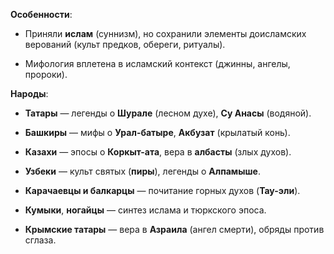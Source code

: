 **Особенности**:

- Приняли **ислам** (суннизм), но сохранили элементы доисламских верований (культ предков, обереги, ритуалы).
    
- Мифология вплетена в исламский контекст (джинны, ангелы, пророки).
    

**Народы**:

- **Татары** — легенды о **Шурале** (лесном духе), **Су Анасы** (водяной).
    
- **Башкиры** — мифы о **Урал-батыре**, **Акбузат** (крылатый конь).
    
- **Казахи** — эпосы о **Коркыт-ата**, вера в **албасты** (злых духов).
    
- **Узбеки** — культ святых (**пиры**), легенды о **Алпамыше**.
    
- **Карачаевцы и балкарцы** — почитание горных духов (**Тау-эли**).
    
- **Кумыки**, **ногайцы** — синтез ислама и тюркского эпоса.
    
- **Крымские татары** — вера в **Азраила** (ангел смерти), обряды против сглаза.